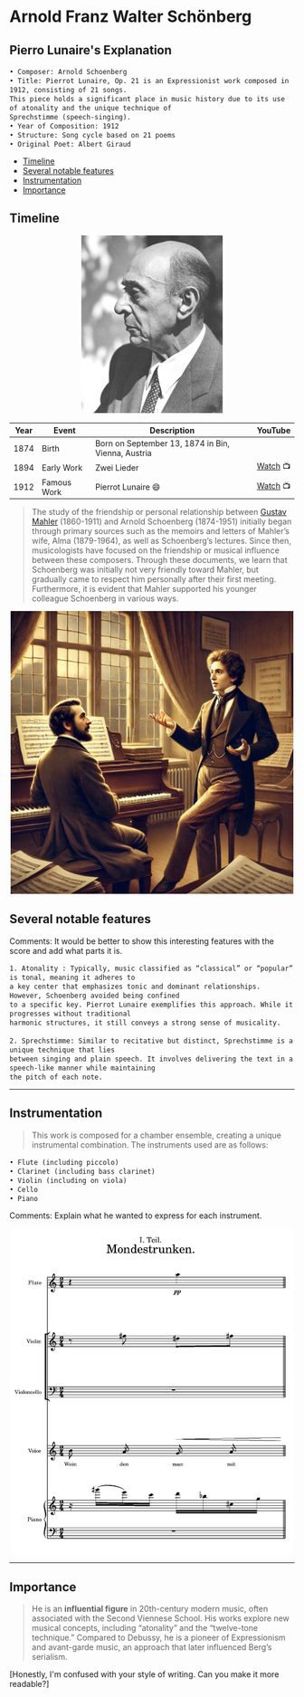 # Arnold Franz Walter Schönberg
## Pierro Lunaire's Explanation

	• Composer: Arnold Schoenberg
	• Title: Pierrot Lunaire, Op. 21 is an Expressionist work composed in 1912, consisting of 21 songs. 
 	This piece holds a significant place in music history due to its use of atonality and the unique technique of 
  	Sprechstimme (speech-singing).
	• Year of Composition: 1912
	• Structure: Song cycle based on 21 poems
	• Original Poet: Albert Giraud

- [Timeline](#timeline)
- [Several notable features](several-notable-features)
- [Instrumentation](instrumentation)
- [Importance](importance)

## Timeline

<div align="center">
<img src="schoneberg.jpg" width="250px">
</div>

 | Year | Event        | Description                                       | YouTube                                                      |
 | ---- | ------------ | ------------------------------------------------- | -------------------------------------------------------------|
 | 1874 | Birth        | Born on September 13, 1874 in Bin, Vienna, Austria|                                                              |
 | 1894 | Early Work   | Zwei Lieder                                       | [Watch](https://www.youtube.com/watch?v=cSqhM9DPHr4) 📺       |
 | 1912 | Famous Work  | Pierrot Lunaire 😄                                | [Watch](https://youtu.be/vQVkbKULKpI?si=XpeT-0TYAx_oDjTn) 📺  | 

> The study of the friendship or personal relationship between [Gustav Mahler](https://github.com/hskye79/openmusichistory/blob/main/mahler-symphony.md) (1860-1911) and Arnold Schoenberg (1874-1951) initially began through primary sources such as the memoirs and letters of Mahler’s wife, Alma (1879-1964), as well as Schoenberg’s lectures. Since then, musicologists have focused on the friendship or musical influence between these composers. Through these documents, we learn that Schoenberg was initially not very friendly toward Mahler, but gradually came to respect him personally after their first meeting. Furthermore, it is evident that Mahler supported his younger colleague Schoenberg in various ways.



<div align="center">
<img src="mahler and schoneberg.png" width="500px">
</div>

## Several notable features

Comments: It would be better to show this interesting features with the score and add what parts it is.

	1. Atonality : Typically, music classified as “classical” or “popular” is tonal, meaning it adheres to 
 	a key center that emphasizes tonic and dominant relationships. However, Schoenberg avoided being confined
  	to a specific key. Pierrot Lunaire exemplifies this approach. While it progresses without traditional
   	harmonic structures, it still conveys a strong sense of musicality. 

	2. Sprechstimme: Similar to recitative but distinct, Sprechstimme is a unique technique that lies
 	between singing and plain speech. It involves delivering the text in a speech-like manner while maintaining
  	the pitch of each note.
---
## Instrumentation

>This work is composed for a chamber ensemble, creating a unique instrumental combination. The instruments used are as follows:

	• Flute (including piccolo)
	• Clarinet (including bass clarinet)
	• Violin (including on viola)
	• Cello
	• Piano

Comments: Explain what he wanted to express for each instrument.

<div align="center">
<img src="Pierrot Score.png" width="500px">
</div>

---
## Importance
>He is an **influential figure** in 20th-century modern music, often associated with the Second Viennese School. His works explore new musical concepts, including “atonality” and the “twelve-tone technique.” Compared to Debussy, he is a pioneer of Expressionism and avant-garde music, an approach that later influenced Berg’s serialism.

[Honestly, I'm confused with your style of writing. Can you make it more readable?]
